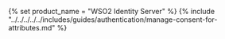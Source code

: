 {% set product_name = "WSO2 Identity Server" %}
{% include "../../../../../includes/guides/authentication/manage-consent-for-attributes.md" %}